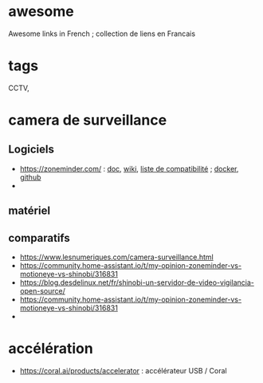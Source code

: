 # awesome
Awesome links in French ; collection de liens en Francais

# tags
CCTV, 


# camera de surveillance
## Logiciels
- https://zoneminder.com/ : [doc](https://zoneminder.readthedocs.io/), [wiki](https://wiki.zoneminder.com), [liste de compatibilité](https://wiki.zoneminder.com/Hardware_Compatibility_List) ; [docker](https://github.com/ZoneMinder/zmdockerfiles), [github](https://github.com/ZoneMinder/ZoneMinder/)
- 
## matériel

## comparatifs
- https://www.lesnumeriques.com/camera-surveillance.html
- https://community.home-assistant.io/t/my-opinion-zoneminder-vs-motioneye-vs-shinobi/316831
- https://blog.desdelinux.net/fr/shinobi-un-servidor-de-video-vigilancia-open-source/
- https://community.home-assistant.io/t/my-opinion-zoneminder-vs-motioneye-vs-shinobi/316831
- 
# accélération
- https://coral.ai/products/accelerator : accélérateur USB / Coral
